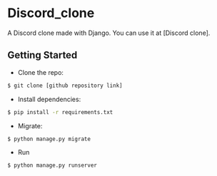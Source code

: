 # Discord_clone
A Discord clone made with Django. You can use it at [Discord clone].

## Getting Started

* Clone the repo: 

```bash
$ git clone [github repository link]

```

* Install dependencies: 

```bash
$ pip install -r requirements.txt

```

* Migrate: 

```bash
$ python manage.py migrate

```

* Run

```bash
$ python manage.py runserver

```

